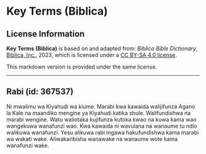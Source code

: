 # Key Terms (Biblica)

## License Information

**Key Terms (Biblica)** is based on and adapted from: _Biblica Bible Dictionary_, [Biblica, Inc.](https://www.biblica.com/), 2023, which is licensed under a [CC BY-SA 4.0 license](https://creativecommons.org/licenses/by-sa/4.0/legalcode.en).

This markdown version is provided under the same license.



--------------------------------

## Rabi (id: 367537)

Ni mwalimu wa Kiyahudi wa kiume. Marabi kwa kawaida walijifunza Agano la Kale na maandiko mengine ya Kiyahudi katika shule. Walifundishwa na marabi wengine. Watu waliotaka kujifunza kutoka kwao na kuwa kama wao wangekuwa wanafunzi wao. Kwa kawaida ni wavulana na wanaume tu ndio walikuwa wanafunzi. Yesu alikuwa rabi ingawa hakufundishwa kama marabi wa wakati wake. Aliwakaribisha wanawake na wanaume wote kama wanafunzi wake.



